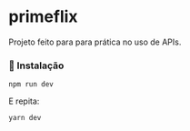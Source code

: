 # primeflix 

Projeto feito para para prática no uso de APIs.

### 🔧 Instalação
```
npm run dev
```

E repita:

```
yarn dev
```
